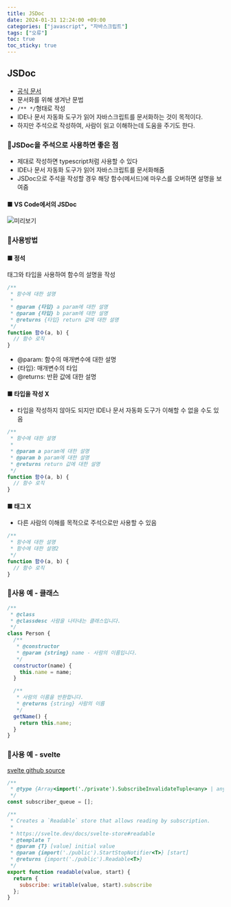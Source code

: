 ```yaml
---
title: JSDoc
date: 2024-01-31 12:24:00 +09:00
categories: ["javascript", "자바스크립트"]
tags: ["오류"]
toc: true
toc_sticky: true
---
```


## JSDoc

- [공식 문서](https://jsdoc.app/)
- 문서화를 위해 생겨난 문법
- `/** */`형태로 작성
- IDE나 문서 자동화 도구가 읽어 자바스크립트를 문서화하는 것이 목적이다.
- 하지만 주석으로 작성하여, 사람이 읽고 이해하는데 도움을 주기도 한다.

### 📘JSDoc을 주석으로 사용하면 좋은 점

- 제대로 작성하면 typescript처럼 사용할 수 있다
- IDE나 문서 자동화 도구가 읽어 자바스크립트를 문서화해줌
- JSDoc으로 주석을 작성할 경우 해당 함수(메서드)에 마우스를 오버하면 설명을 보여줌

#### ■ VS Code에서의 JSDoc

![미리보기](https://github.com/hyemin12/book-store-project/assets/66300732/38a26cce-1b39-4431-a993-5a9119dcc247)

### 📘사용방법

#### ■ 정석

태그와 타입을 사용하여 함수의 설명을 작성

```js
/**
 * 함수에 대한 설명
 *
 * @param {타입} a param에 대한 설명
 * @param {타입} b param에 대한 설명
 * @returns {타입} return 값에 대한 설명
 */
function 함수(a, b) {
  // 함수 로직
}
```

- @param: 함수의 매개변수에 대한 설명
- {타입}: 매개변수의 타입
- @returns: 반환 값에 대한 설명

#### ■ 타입을 작성 X

- 타입을 작성하지 않아도 되지만 IDE나 문서 자동화 도구가 이해할 수 없을 수도 있음

```js
/**
 * 함수에 대한 설명
 *
 * @param a param에 대한 설명
 * @param b param에 대한 설명
 * @returns return 값에 대한 설명
 */
function 함수(a, b) {
  // 함수 로직
}
```

#### ■ 태그 X

- 다른 사람의 이해를 목적으로 주석으로만 사용할 수 있음

```js
/**
 * 함수에 대한 설명
 * 함수에 대한 설명2
 */
function 함수(a, b) {
  // 함수 로직
}
```

### 📘사용 예 - 클래스

```js
/**
 * @class
 * @classdesc 사람을 나타내는 클래스입니다.
 */
class Person {
  /**
   * @constructor
   * @param {string} name - 사람의 이름입니다.
   */
  constructor(name) {
    this.name = name;
  }

  /**
   * 사람의 이름을 반환합니다.
   * @returns {string} 사람의 이름
   */
  getName() {
    return this.name;
  }
}
```

### 📘사용 예 - svelte

[svelte github source](https://github.com/sveltejs/svelte/blob/main/packages/svelte/src/store/index.js)

```js
/**
 * @type {Array<import('./private').SubscribeInvalidateTuple<any> | any>}
 */
const subscriber_queue = [];

/**
 * Creates a `Readable` store that allows reading by subscription.
 *
 * https://svelte.dev/docs/svelte-store#readable
 * @template T
 * @param {T} [value] initial value
 * @param {import('./public').StartStopNotifier<T>} [start]
 * @returns {import('./public').Readable<T>}
 */
export function readable(value, start) {
  return {
    subscribe: writable(value, start).subscribe
  };
}
```
